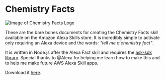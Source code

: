 # Chemistry Facts

![Image of Chemistry Facts Logo](https://images-na.ssl-images-amazon.com/images/I/618yo0OuQBL.png)

These are the bare bones documents for creating the Chemistry Facts skill available on the Amazon Alexa Skills store. It is incredibly simple to activate only requiring an Alexa device and the words: *"tell me a chemistry fact"*. 

It is written in Node.js after the Alexa Fact skill and requires the [ask-sdk library](https://github.com/alexa/alexa-skills-kit-sdk-for-nodejs). Special thanks to @Alexa for helping me learn how to make this and to help me make future AWS Alexa Skill apps. 

Download it [here](https://www.amazon.com/dp/B07TRC8DB8/ref=sr_1_30?keywords=chemistry+facts&qid=1561849966&s=digital-skills&sr=1-30). 
